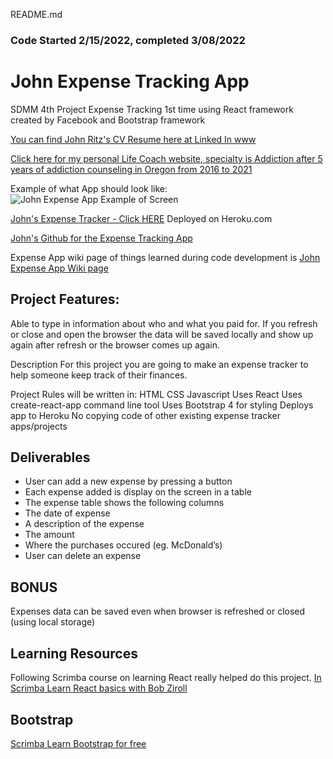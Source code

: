 README.md
### Code Started 2/15/2022, completed 3/08/2022

# John Expense Tracking App

SDMM 4th Project Expense Tracking 1st time using React framework created by Facebook and Bootstrap framework

[You can find John Ritz's CV Resume here at Linked In www](https://www.linkedin.com/in/johntritz/)

[Click here for my personal Life Coach website, specialty is Addiction after 5 years of addiction counseling in Oregon from 2016 to 2021](https://www.soberjourneycopilot.com/)

Example of what App should look like:
![John Expense App Example of Screen](https://user-images.githubusercontent.com/94155021/157295240-c537368b-6d18-4a3e-8c2a-4617159727e3.jpg)

[John's Expense Tracker - Click HERE](https://john-expense-tracking.herokuapp.com/)  Deployed on Heroku.com

[John's Github for the Expense Tracking App](https://github.com/EncompassingResidential/john-expense-tracking)

Expense App wiki page of things learned during code development is [John Expense App Wiki page](https://github.com/EncompassingResidential/john-expense-tracking/wiki)

## Project Features:

Able to type in information about who and what you paid for.
If you refresh or close and open the browser the data will be saved locally and show up again after refresh or the browser comes up again.

Description
For this project you are going to make an expense tracker to help someone keep track of their finances.

Project Rules will be written in:
HTML
CSS
Javascript
Uses React
Uses create-react-app command line tool
Uses Bootstrap 4 for styling
Deploys app to Heroku
No copying code of other existing expense tracker apps/projects


## Deliverables
- User can add a new expense by pressing a button
- Each expense added is display on the screen in a table
- The expense table shows the following columns
- The date of expense
- A description of the expense
- The amount
- Where the purchases occured (eg. McDonald’s)
- User can delete an expense

## BONUS
Expenses data can be saved even when browser is refreshed or closed (using local storage)

## Learning Resources

Following Scrimba course on learning React really helped do this project.
[In Scrimba Learn React basics with Bob Ziroll](https://scrimba.com/learn/learnreact/)

## Bootstrap
[Scrimba Learn Bootstrap for free](https://scrimba.com/learn/bootstrap4)
